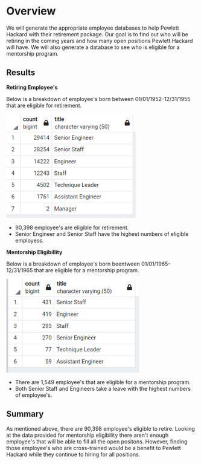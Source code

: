 # Overview

We will generate the appropriate employee databases to help Pewlett Hackard with their retirement 
package. Our goal is to find out who will be retiring in the coming years and how many open positions
Pewlett Hackard will have. We will also generate a database to see who is eligible for a mentorship program.


## Results 

**Retiring Employee's**

Below is a breakdown of employee's born between 01/01/1952-12/31/1955 that are eligible for retirement. 


![THIS IS AN IMAGE](https://raw.githubusercontent.com/BrenyaSkaggs/Pewlett-Hackard-Analysis/main/Retiring%20Titles%20.png)

* 90,398 employee's are eligible for retirement. 
* Senior Engineer and Senior Staff have the highest numbers of eligible employess. 




**Mentorship Eligibillity** 

Below is a breakdown of employee's born beentween 01/01/1965-12/31/1965 that are eligible for a 
mentorship program. 


![THIS IS AN IMAGE](https://raw.githubusercontent.com/BrenyaSkaggs/Pewlett-Hackard-Analysis/main/Mentoring%20Titles.png)

* There are 1,549 employee's that are eligible for a mentorship program. 
* Both Senior Staff and Engineers take a leave with the highest numbers of employee's. 


## Summary 

As mentioned above, there are 90,398 employee's eligible to retire. Looking at the data provided for 
mentorship eligibility there aren't enough employee's that will be able to fill all the open positons. 
However, finding those employee's who are cross-trained would be a benefit to Pewlett Hackard while they
continue to hiring for all positions.

